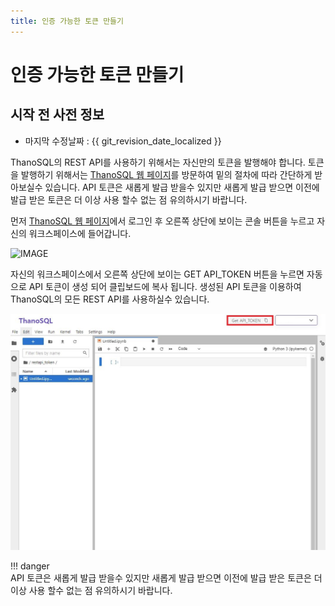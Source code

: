 ```yaml
---
title: 인증 가능한 토큰 만들기
---
```


# __인증 가능한 토큰 만들기__

## 시작 전 사전 정보

- 마지막 수정날짜 : {{ git_revision_date_localized }}

ThanoSQL의 REST API를 사용하기 위해서는 자신만의 토큰을 발행해야 합니다. 토큰을 발행하기 위해서는 [ThanoSQL 웹 페이지](https://thanosql.ai)를 방문하여 밑의 절차에 따라 간단하게 받아보실수 있습니다. API 토큰은 새롭게 발급 받을수 있지만 새롭게 발급 받으면 이전에 발급 받은 토큰은 더 이상 사용 할수 없는 점 유의하시기 바랍니다. 

먼저 [ThanoSQL 웹 페이지](https://thanosql.ai)에서 로그인 후 오른쪽 상단에 보이는 콘솔 버튼을 누르고 자신의 워크스페이스에 들어갑니다. 

![IMAGE](/img/thanosql_api/restapi_token_img1.png) </br>

자신의 워크스페이스에서 오른쪽 상단에 보이는 GET API_TOKEN 버튼을 누르면 자동으로 API 토큰이 생성 되어 클립보드에 복사 됩니다. 생성된 API 토큰을 이용하여 ThanoSQL의 모든 REST API를 사용하실수 있습니다. 

![IMAGE](/img/thanosql_api/restapi_token_img2.jpg) </br>

!!! danger  
    API 토큰은 새롭게 발급 받을수 있지만 새롭게 발급 받으면 이전에 발급 받은 토큰은 더 이상 사용 할수 없는 점 유의하시기 바랍니다. 